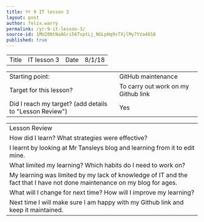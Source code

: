 ```yaml
---
title: Yr 9 IT lesson 3
layout: post
author: felix.warry
permalink: /yr-9-it-lesson-3/
source-id: 1MU28NtNaAGri56TvptLj_NGLpHq9sTXjlMy7tVa46S8
published: true
---
```

<table>
  <tr>
    <td>Title</td>
    <td>IT lesson 3</td>
    <td>Date</td>
    <td>8/1/18</td>
  </tr>
</table>


<table>
  <tr>
    <td>Starting point:</td>
    <td>GitHub maintenance</td>
  </tr>
  <tr>
    <td>Target for this lesson?</td>
    <td>To carry out work on my Github link</td>
  </tr>
  <tr>
    <td>Did I reach my target? 
(add details to "Lesson Review")</td>
    <td> Yes </td>
  </tr>
</table>


<table>
  <tr>
    <td>Lesson Review</td>
  </tr>
  <tr>
    <td>How did I learn? What strategies were effective? </td>
  </tr>
  <tr>
    <td>I learnt by looking at Mr Tansleys blog and learning from it to edit mine.</td>
  </tr>
  <tr>
    <td>What limited my learning? Which habits do I need to work on? </td>
  </tr>
  <tr>
    <td>My learning was limited by my lack of knowledge of IT and the fact that I have not done maintenance on my blog for ages.</td>
  </tr>
  <tr>
    <td>What will I change for next time? How will I improve my learning?</td>
  </tr>
  <tr>
    <td>Next time I will make sure I am happy with my Github link and keep it maintained.</td>
  </tr>
</table>


